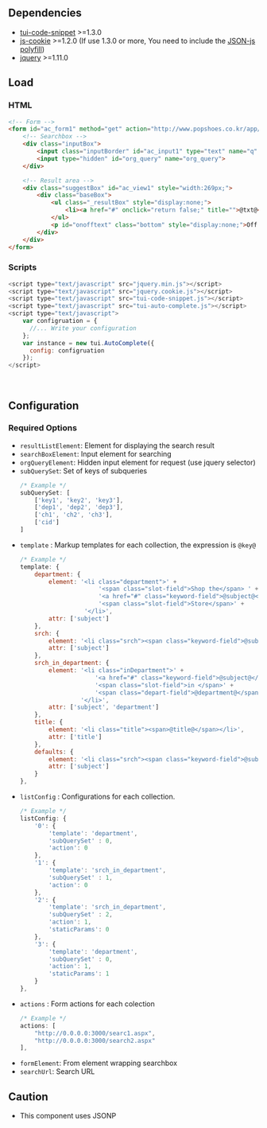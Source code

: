 ## Dependencies
* [tui-code-snippet](https://github.com/nhnent/tui.code-snippet) >=1.3.0
* [js-cookie](https://github.com/js-cookie/js-cookie) >=1.2.0 (If use 1.3.0 or more, You need to include the [JSON-js polyfill](https://github.com/douglascrockford/JSON-js))
* [jquery](https://github.com/jquery/jquery) >=1.11.0

## Load

### HTML

```html
<!-- Form -->
<form id="ac_form1" method="get" action="http://www.popshoes.co.kr/app/product/search" onsubmit="">
    <!-- Searchbox -->
    <div class="inputBox">
        <input class="inputBorder" id="ac_input1" type="text" name="q" autocomplete="off">
        <input type="hidden" id="org_query" name="org_query">
    </div>

    <!-- Result area -->
    <div class="suggestBox" id="ac_view1" style="width:269px;">
        <div class="baseBox">
            <ul class="_resultBox" style="display:none;">
                <li><a href="#" onclick="return false;" title="">@txt@</a></li>
            </ul>
            <p id="onofftext" class="bottom" style="display:none;">Off Autocopmlate</p>
        </div>
    </div>
</form>
```

### Scripts
```js
<script type="text/javascript" src="jquery.min.js"></script>
<script type="text/javascript" src="jquery.cookie.js"></script>
<script type="text/javascript" src="tui-code-snippet.js"></script>
<script type="text/javascript" src="tui-auto-complete.js"></script>
<script type="text/javascript">
    var configruation = {
      //... Write your configuration
    };
    var instance = new tui.AutoComplete({
      config: configruation
    });
</script>
```

<br>

## Configuration

### Required Options

* `resultListElement`: Element for displaying the search result
* `searchBoxElement`: Input element for searching
* `orgQueryElement`: Hidden input element for request (use jquery selector)
* `subQuerySet`: Set of keys of subqueries<br>
  ```js
  /* Example */
  subQuerySet: [
      ['key1', 'key2', 'key3'],
      ['dep1', 'dep2', 'dep3'],
      ['ch1', 'ch2', 'ch3'],
      ['cid']
  ]
  ```
* `template` : Markup templates for each collection, the expression is `@key@`<br>
  ```js
  /* Example */
  template: {
      department: {
          element: '<li class="department">' +
                        '<span class="slot-field">Shop the</span> ' +
                        '<a href="#" class="keyword-field">@subject@</a> ' +
                        '<span class="slot-field">Store</span>' +
                    '</li>',
          attr: ['subject']
      },
      srch: {
          element: '<li class="srch"><span class="keyword-field">@subject@</span></li>',
          attr: ['subject']
      },
      srch_in_department: {
          element: '<li class="inDepartment">' +
                       '<a href="#" class="keyword-field">@subject@</a> ' +
                       '<span class="slot-field">in </span>' +
                       '<span class="depart-field">@department@</span>' +
                   '</li>',
          attr: ['subject', 'department']
      },
      title: {
          element: '<li class="title"><span>@title@</span></li>',
          attr: ['title']
      },
      defaults: {
          element: '<li class="srch"><span class="keyword-field">@subject@</span></li>',
          attr: ['subject']
      }
  },
  ```
* `listConfig` : Configurations for each collection.
  ```js
  /* Example */
  listConfig: {
      '0': {
          'template': 'department',
          'subQuerySet' : 0,
          'action': 0
      },
      '1': {
          'template': 'srch_in_department',
          'subQuerySet' : 1,
          'action': 0
      },
      '2': {
          'template': 'srch_in_department',
          'subQuerySet' : 2,
          'action': 1,
          'staticParams': 0
      },
      '3': {
          'template': 'department',
          'subQuerySet' : 0,
          'action': 1,
          'staticParams': 1
      }
  },
  ```
* `actions` : Form actions for each colection
  ```js
  /* Example */
  actions: [
      "http://0.0.0.0:3000/searc1.aspx",
      "http://0.0.0.0:3000/search2.aspx"
  ],
  ```
* `formElement`: From element wrapping searchbox
* `searchUrl`: Search URL

## Caution
* This component uses JSONP
